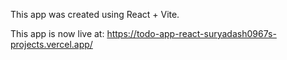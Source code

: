 This app was created using React + Vite.

This app is now live at: https://todo-app-react-suryadash0967s-projects.vercel.app/
